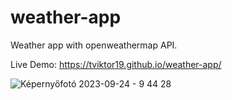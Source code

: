 # weather-app

Weather app with openweathermap API.

Live Demo:
https://tviktor19.github.io/weather-app/

![Képernyőfotó 2023-09-24 - 9 44 28](https://github.com/tviktor19/weather-app/assets/51511510/ba63c5f2-686f-4d6d-90cb-6cb221315816)
